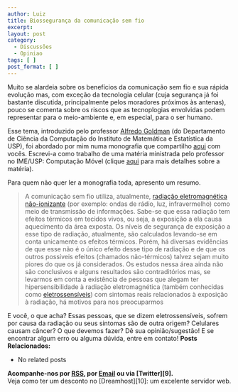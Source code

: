 ```yaml
---
author: Luiz
title: Biossegurança da comunicação sem fio
excerpt:
layout: post
category:
  - Discussões
  - Opiniao
tags: [ ]
post_format: [ ]
---
```

Muito se alardeia sobre os benefícios da comunicação sem fio e sua rápida evolução mas, com exceção da tecnologia celular (cuja segurança já foi bastante discutida, principalmente pelos moradores próximos às antenas), pouco se comenta sobre os riscos que as tecnoplogias envolvidas podem representar para o meio-ambiente e, em especial, para o ser humano.  


Esse tema, introduzido pelo professor [Alfredo Goldman][1] (do Departamento de Ciência da Computação do Instituto de Matemática e Estatística da USP), foi abordado por mim numa monografia que compartilho [aqui][2] com vocês. Escrevi-a como trabalho de uma matéria ministrada pelo professor no IME/USP: Computação Móvel (clique [aqui][3] para mais detalhes sobre a matéria).

Para quem não quer ler a monografia toda, apresento um resumo.

> A comunicação sem fio utiliza, atualmente, [radiação eletromagnética não-ionizante][4] (por exemplo: ondas de rádio, luz, infravermelho) como meio de transmissão de informações. Sabe-se que essa radiação tem efeitos térmicos em tecidos vivos, ou seja, a exposição a ela causa aquecimento da área exposta. Os níveis de segurança de exposição a esse tipo de radiação, atualmente, são calculados levando-se em conta unicamente os efeitos térmicos. Porém, há diversas evidências de que esse não é o único efeito desse tipo de radiação e de que os outros possíveis efeitos (chamados não-térmicos) talvez sejam muito piores do que os já considerados. Os estudos nessa área ainda não são conclusivos e alguns resultados são contraditórios mas, se levarmos em conta a existência de pessoas que alegam ter hipersensibilidade à radiação eletromagnética (também conhecidas como [eletrossensíveis][5]) com sintomas reais relacionados à exposição à radiação, há motivos para nos preocuparmos

E você, o que acha? Essas pessoas, que se dizem eletrossensíveis, sofrem por causa da radiação ou seus sintomas são de outra origem? Celulares causam câncer? O que devemos fazer? Dê sua opinião/sugestão! E se encontrar algum erro ou alguma dúvida, entre em contato! 
**Posts Relacionados:** 
*   No related posts









**Acompanhe-nos por [ RSS][7], por [Email][8] ou via [Twitter][9].**  
Veja como ter um desconto no [Dreamhost][10]: um excelente servidor web.

 [1]: http://www.ime.usp.br/~gold
 [2]: http://vidageek.net/wp-content/uploads/2009/01/monografia.pdf
 [3]: https://sistemas2.usp.br/jupiterweb/obterDisciplina?sgldis=MAC0463&nomdis=
 [4]: http://pt.wikipedia.org/wiki/Radia%C3%A7%C3%A3o_n%C3%A3o_ionizante
 [5]: http://en.wikipedia.org/wiki/Electromagnetic_hypersensitivity
 [6]: https://twitter.com/share
 [7]: http://feeds.feedburner.com/VidaGeek
 [8]: http://feedburner.google.com/fb/a/mailverify?uri=VidaGeek&loc=pt_BR


